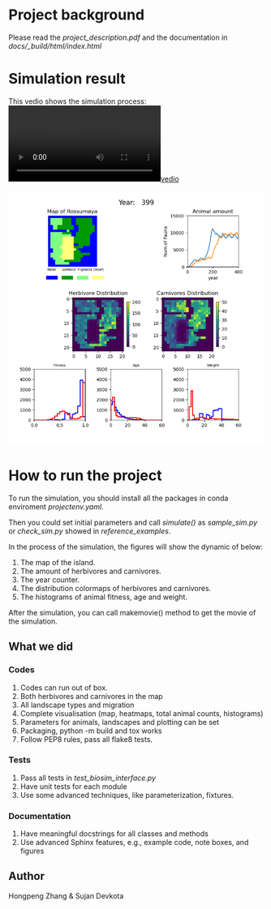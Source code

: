 # Project background
Please read the *project_description.pdf* and the documentation in *docs/_build/html/index.html*

# Simulation result
This vedio shows the simulation process:
[![vedio](presentation/sample.mp4)](presentation/sample.mp4)

![image](snapshot_sample.png)

# How to run the project
To run the simulation, you should install all the packages in conda enviroment *projectenv.yaml*.

Then you could set initial parameters and call *simulate()*
as *sample_sim.py* or *check_sim.py* showed in *reference_examples*.

In the process of the simulation, the figures will show the dynamic of below:

1. The map of the island.
2. The amount of herbivores and carnivores.
3. The year counter.
4. The distribution colormaps of herbivores and carnivores.
5. The histograms of animal fitness, age and weight.

After the simulation, you can call makemovie() method to get the movie of the simulation. 

## What we did
### Codes
1. Codes can run out of box.
2. Both herbivores and carnivores in the map
3. All landscape types and migration
4. Complete visualisation (map, heatmaps, total animal counts, histograms)
5. Parameters for animals, landscapes and plotting can be set
6. Packaging, python -m build and tox works
7. Follow PEP8 rules, pass all flake8 tests.
### Tests
1. Pass all tests in *test_biosim_interface.py*
2. Have unit tests for each module
3. Use some advanced techniques, like parameterization, fixtures.
### Documentation
1. Have meaningful docstrings for all classes and methods
2. Use advanced Sphinx features, e.g., example code, note boxes, and figures
## Author
 Hongpeng Zhang & Sujan Devkota
